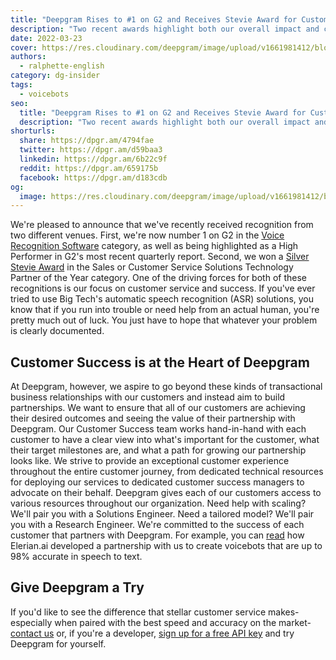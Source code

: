 ```yaml
---
title: "Deepgram Rises to #1 on G2 and Receives Stevie Award for Customer Service"
description: "Two recent awards highlight both our overall impact and commitment to customer success. Read on to learn more."
date: 2022-03-23
cover: https://res.cloudinary.com/deepgram/image/upload/v1661981412/blog/deepgram-g2-customer-service/DG-rises-to-1-G2-and-Stevie-thumb-554x220%402x.png
authors:
  - ralphette-english
category: dg-insider
tags:
  - voicebots
seo:
  title: "Deepgram Rises to #1 on G2 and Receives Stevie Award for Customer Service"
  description: "Two recent awards highlight both our overall impact and commitment to customer success. Read on to learn more."
shorturls:
  share: https://dpgr.am/4794fae
  twitter: https://dpgr.am/d59baa3
  linkedin: https://dpgr.am/6b22c9f
  reddit: https://dpgr.am/659175b
  facebook: https://dpgr.am/d183cdb
og:
  image: https://res.cloudinary.com/deepgram/image/upload/v1661981412/blog/deepgram-g2-customer-service/DG-rises-to-1-G2-and-Stevie-thumb-554x220%402x.png
---
```


We're pleased to announce that we've recently received recognition from two different venues. First, we're now number 1 on G2 in the [Voice Recognition Software](https://www.g2.com/categories/voice-recognition?tab=highest_rated) category, as well as being highlighted as a High Performer in G2's most recent quarterly report. Second, we won a [Silver Stevie Award](https://stevieawards.com/sales/2022-stevie-award-winners#Provider) in the Sales or Customer Service Solutions Technology Partner of the Year category. One of the driving forces for both of these recognitions is our focus on customer service and success. If you've ever tried to use Big Tech's automatic speech recognition (ASR) solutions, you know that if you run into trouble or need help from an actual human, you're pretty much out of luck. You just have to hope that whatever your problem is clearly documented.

## Customer Success is at the Heart of Deepgram

At Deepgram, however, we aspire to go beyond these kinds of transactional business relationships with our customers and instead aim to build partnerships. We want to ensure that all of our customers are achieving their desired outcomes and seeing the value of their partnership with Deepgram. Our Customer Success team works hand-in-hand with each customer to have a clear view into what's important for the customer, what their target milestones are, and what a path for growing our partnership looks like. We strive to provide an exceptional customer experience throughout the entire customer journey, from dedicated technical resources for deploying our services to dedicated customer success managers to advocate on their behalf. Deepgram gives each of our customers access to various resources throughout our organization. Need help with scaling? We'll pair you with a Solutions Engineer. Need a tailored model? We'll pair you with a Research Engineer. We're committed to the success of each customer that partners with Deepgram. For example, you can [read](https://deepgram.com/case-study-elerian-ai/) how Elerian.ai developed a partnership with us to create voicebots that are up to 98% accurate in speech to text.





## Give Deepgram a Try

If you'd like to see the difference that stellar customer service makes-especially when paired with the best speed and accuracy on the market-[contact us](https://deepgram.com/contact-us/) or, if you're a developer, [sign up for a free API key](https://console.deepgram.com/) and try Deepgram for yourself.
